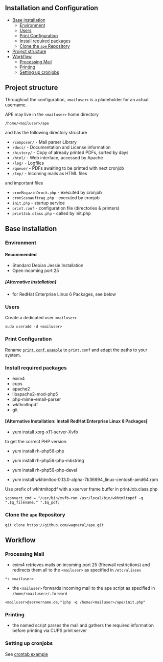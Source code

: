 Installation and Configuration
------------------------------

<!-- BEGIN-MARKDOWN-TOC -->
* [Base installation](#base-installation)
	* [Environment](#environment)
	* [Users](#users)
	* [Print Configuration](#print-configuration)
	* [Install required packages](#install-required-packages)
	* [Clone the `ape` Repository](#clone-the-ape-repository)
* [Project structure](#project-structure)
* [Workflow](#workflow)
	* [Processing Mail](#processing-mail)
	* [Printing](#printing)
	* [Setting up cronjobs](#setting-up-cronjobs)

<!-- END-MARKDOWN-TOC -->

## Project structure

Throughout the configuration, `<mailuser>` is a placeholder for an
actual username.

APE may live in the `<mailuser>` home directory

`/home/<mailuser>/ape`

and has the following directory structure

* `/composer/`    -   Mail parser Library
* `/docs/`        -   Documentation and License information
* `/history/`     -   Copy of already printed PDFs, sorted by days
* `/html/`        -   Web interface, accessed by Apache
* `/log/`         -   Logfiles
* `/queue/`       -   PDFs awaiting to be printed with next cronjob
* `/tmp/`         -   Incoming mails as HTML files

and important files

* `cronMagazinDruck.php`  -   executed by cronjob
* `cronScanauftrag.php`   -   executed by cronjob
* `init.php`              -   startup service
* `print.conf`            -   configuration file (directories & printers)
* `printJob.class.php`    -   called by init.php

## Base installation

### Environment

#### Recommended
- Standard Debian Jessie Installation
- Open incoming port 25

##### [Alternative Installation]
- for RedHat Enterprise Linux 6 Packages, see below

### Users

Create a dedicated user `<mailuser>`

```
sudo useradd -d <mailuser>
```

### Print Configuration

Rename [`print.conf.example`](./print.conf.example) to `print.conf`
and adapt the paths to your system.

### Install required packages

- exim4
- cups
- apache2
- libapache2-mod-php5
- php-mime-email-parser
- wkthmltopdf
- git

#### [Alternative Installation: Install RedHat Enterprise Linux 6 Packages]
- yum install xorg-x11-server-Xvfb

to get the correct PHP version:
- yum install rh-php56-php
- yum install rh-php56-php-mbstring
- yum install rh-php56-php-devel

- yum install wkhtmltox-0.13.0-alpha-7b36694_linux-centos6-amd64.rpm

Use prefix of wkhtmltopdf with a xserver frame buffer in printJob.class.php
```
$convert_cmd = "/usr/bin/xvfb-run /usr/local/bin/wkhtmltopdf -q ".$q_filename." ".$q_pdf;
```

### Clone the `ape` Repository

```
git clone https://github.com/wagneral/ape.git
```

## Workflow

### Processing Mail
- exim4 retrieves mails on incoming port 25 (!firewall restrictions)
  and redirects them all to the `<mailuser>` as specified in `/etc/aliases`

```
*: <mailuser>
```

- the `<mailuser>` forwards incoming mail to the ape script as specified
  in `/home/<mailuser>/.forward`

```
<mailuser>@servername.de,"|php -q /home/<mailuser>/ape/init.php"
```

### Printing

- the named script parses the mail and gathers the required
  information before printing via CUPS print server

### Setting up cronjobs

See [crontab example](./examples/config/crontab.debian)
